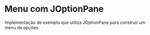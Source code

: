 # Menu com JOptionPane
Implementação de exemplo que utiliza JOptionPane para construir um menu de opções.
